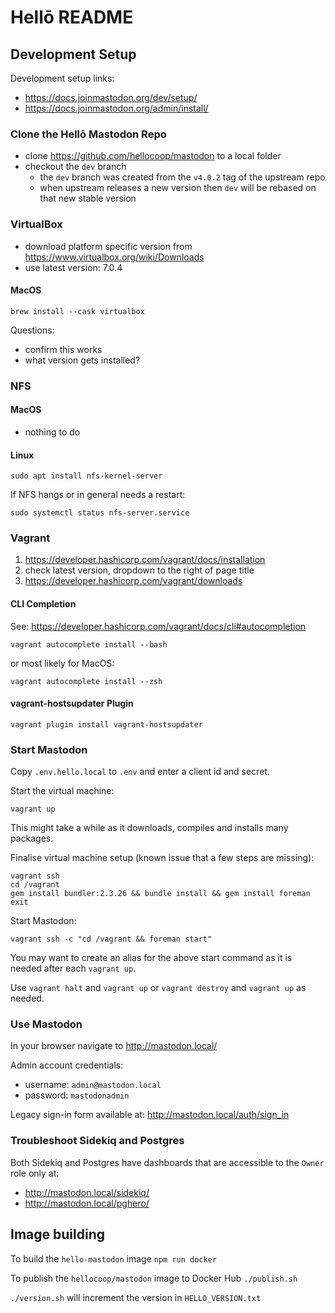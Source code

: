 # Hellō README

## Development Setup

Development setup links:

* https://docs.joinmastodon.org/dev/setup/
* https://docs.joinmastodon.org/admin/install/

### Clone the Hellō Mastodon Repo

* clone https://github.com/hellocoop/mastodon to a local folder
* checkout the `dev` branch
  * the `dev` branch was created from the `v4.0.2` tag of the upstream repo
  * when upstream releases a new version then `dev` will be rebased on that new stable version

### VirtualBox

* download platform specific version from https://www.virtualbox.org/wiki/Downloads
* use latest version: 7.0.4

#### MacOS

```shell
brew install --cask virtualbox
```

Questions:
* confirm this works
* what version gets installed?

### NFS

#### MacOS

* nothing to do

#### Linux

```shell
sudo apt install nfs-kernel-server
```

If NFS hangs or in general needs a restart:
```shell
sudo systemctl status nfs-server.service
```

### Vagrant

1. https://developer.hashicorp.com/vagrant/docs/installation
2. check latest version, dropdown to the right of page title
3. https://developer.hashicorp.com/vagrant/downloads

#### CLI Completion

See: https://developer.hashicorp.com/vagrant/docs/cli#autocompletion

```shell
vagrant autocomplete install --bash
```

or most likely for MacOS:
```shell
vagrant autocomplete install --zsh
```

#### vagrant-hostsupdater Plugin

```shell
vagrant plugin install vagrant-hostsupdater
```

### Start Mastodon

Copy `.env.hello.local` to `.env` and enter a client id and secret.

Start the virtual machine:
```shell
vagrant up
```

This might take a while as it downloads, compiles and installs many packages.

Finalise virtual machine setup (known issue that a few steps are missing):
```shell
vagrant ssh
cd /vagrant
gem install bundler:2.3.26 && bundle install && gem install foreman
exit
```

Start Mastodon:
```shell
vagrant ssh -c "cd /vagrant && foreman start"
```

You may want to create an alias for the above start command as it is needed after each `vagrant up`.

Use `vagrant halt` and `vagrant up` or `vagrant destroy` and `vagrant up` as needed.

### Use Mastodon

In your browser navigate to http://mastodon.local/

Admin account credentials:
* username: `admin@mastodon.local`
* password: `mastodonadmin`

Legacy sign-in form available at: http://mastodon.local/auth/sign_in

### Troubleshoot Sidekiq and Postgres

Both Sidekiq and Postgres have dashboards that are accessible to the `Owner` role only at:
* http://mastodon.local/sidekiq/
* http://mastodon.local/pghero/

## Image building

To build the `hello-mastodon` image
`npm run docker`

To publish the `hellocoop/mastodon` image to Docker Hub
`./publish.sh`

`./version.sh` will increment the version in `HELLO_VERSION.txt`

